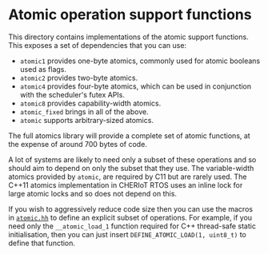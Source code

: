 Atomic operation support functions
==================================

This directory contains implementations of the atomic support functions.
This exposes a set of dependencies that you can use:

 - `atomic1` provides one-byte atomics, commonly used for atomic booleans used as flags.
 - `atomic2` provides two-byte atomics.
 - `atomic4` provides four-byte atomics, which can be used in conjunction with the scheduler's futex APIs.
 - `atomic8` provides capability-width atomics.
 - `atomic_fixed` brings in all of the above.
 - `atomic` supports arbitrary-sized atomics.

The full atomics library will provide a complete set of atomic functions, at the expense of around 700 bytes of code.

A lot of systems are likely to need only a subset of these operations and so should aim to depend on only the subset that they use.
The variable-width atomics provided by `atomic`, are required by C11 but are rarely used.
The C++11 atomics implementation in CHERIoT RTOS uses an inline lock for large atomic locks and so does not depend on this.

If you wish to aggressively reduce code size then you can use the macros in [`atomic.hh`](atomic.hh) to define an explicit subset of operations.
For example, if you need only the `__atomic_load_1` function required for C++ thread-safe static initialisation, then you can just insert `DEFINE_ATOMIC_LOAD(1, uint8_t)` to define that function.


